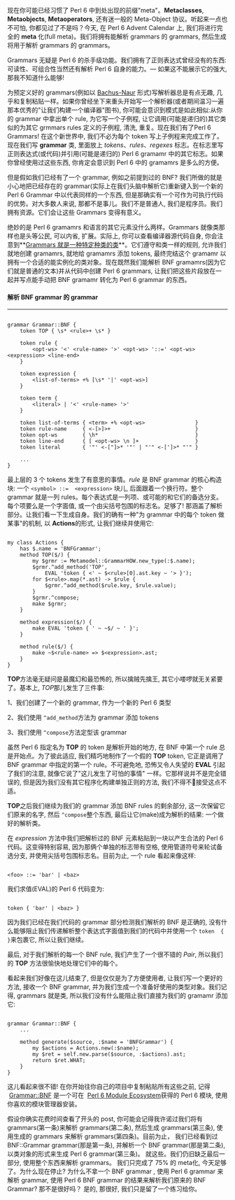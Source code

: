 现在你可能已经习惯了 Perl 6 中到处出现的前缀"meta"。**Metaclasses**, **Metaobjects**, **Metaoperators**, 还有迷一般的 Meta-Object 协议。听起来一点也不可怕, 你都见过了不是吗？今天, 在 Perl 6 Advent Calendar 上, 我们将进行完全的 **meta** 化(full meta)。我们将拥有能解析 grammars 的 grammars, 然后生成将用于解析 grammars 的 grammars。



Grammars 无疑是 Perl 6 的杀手级功能。我们拥有了正则表达式曾经没有的东西: 可读性、可组合性当然还有解析 Perl 6 自身的能力。— 如果这不能展示它的强大, 那我不知道什么能够!



为预定义好的 grammars(例如以 [Bachus-Naur](https://en.wikipedia.org/wiki/Backus%E2%80%93Naur_Form) 形式)写解析器总是有点无趣, 几乎和复制粘贴一样。如果你曾经坐下来重头开始写一个解析器(或者期间温习一遍那本优秀的"让我们构建一个编译器"图书), 你可能会意识到模式是如此相似:从你的 grammar 中拿出单个 rule, 为它写一个子例程, 让它调用(可能是递归的)其它类似的为其它 grmmars rules 定义的子例程, 清洗, 重复。现在我们有了Perl 6 Grammars! 在这个新世界中, 我们不必为每个 token 写上子例程来完成工作了。 现在我们写 **grammar** 类, 里面放上 *tokens*、*rules*、*regexes* 标志。在标志里写正则表达式(或代码)并引用(可能是递归的) Perl 6 gramamr 中的其它标志。如果你曾经使用过这些东西, 你肯定会意识到 Perl 6 中的 gramamrs 是多么的方便。



但是假如我们已经有了一个 grammar, 例如之前提到过的 BNF? 我们所做的就是小心地把已经存在的 grammar(实际上在我们头脑中解析它)重新键入到一个新的 Perl 6  Grammar 中以代表同样的一个东西, 但是那确实有一个可作为可执行代码的优势。对大多数人来说, 那都不是事儿。我们不是普通人, 我们是程序员。我们拥有资源。它们会让这些 Grammars 变得有意义。



绝妙的是 Perl 6 gramamrs 和语言的其它元素没什么两样。Grammars 就像类那样也是头等公民, 可以内省, 扩展。实际上, 你可以查看编译器源代码自身, 你会注意到**[Grammars 就是一种特定种类的类](https://github.com/rakudo/rakudo/blob/nom/src/Perl6/Metamodel/GrammarHOW.nqp)**。它们遵守和类一样的规则, 允许我们就地创建 gramamrs, 就地给 gramamrs 添加 tokens, 最终完结这个 gramamr 以拥有一个合适的能实例化的类对象。现在既然我们能解析 BNF gramamrs(因为它们就是普通的文本)并从代码中创建 Perl 6 grammars, 让我们把这些片段放在一起并写点能手动把 BNF gramamr 转化为 Perl 6 grammar 的东西。



#### 解析 BNF grammar 的 grammar
---

``` perl6

grammar Grammar::BNF {
    token TOP { \s* <rule>+ \s* }

    token rule {
        <opt-ws> '<' <rule-name> '>' <opt-ws> '::=' <opt-ws> <expression> <line-end>
    }

    token expression {
        <list-of-terms> +% [\s* '|' <opt-ws>]
    }

    token term {
        <literal> | '<' <rule-name> '>'
    }

    token list-of-terms { <term> +% <opt-ws>                }
    token rule-name     { <-[>]>+                           }
    token opt-ws        { \h*                               }
    token line-end      { [ <opt-ws> \n ]+                  }
    token literal       { '"' <-["]>* '"' | "'" <-[']>* "'" }

    ...
}

```



最上层的 3 个 tokens 发生了有意思的事情。*rule* 是 BNF grammar 的核心构造块: 一个 `<symbol> ::=  <expression>` 块儿, 后面跟着一个换行符。整个 grammar 就是一列 rules。每个表达式是一列项、或可能的和它们的备选分支。每个项要么是一个字面值, 或一个由尖括号包围的标志名。足够了! 那涵盖了解析部分。让我们看一下生成自身。我们的确有一种"为 grammar 中的每个 token 做某事"的机制, 以 **Actions**的形式, 让我们继续并使用它:

``` perl6

my class Actions {
    has $.name = 'BNFGrammar';
    method TOP($/) {
        my $grmr := Metamodel::GrammarHOW.new_type(:$.name);
        $grmr.^add_method('TOP',
            EVAL 'token { <' ~ $<rule>[0].ast.key ~ '> }');
        for $<rule>.map(*.ast) -> $rule {
            $grmr.^add_method($rule.key, $rule.value);
        }
        $grmr.^compose;
        make $grmr;
    }

    method expression($/) {
        make EVAL 'token { ' ~ ~$/ ~ ' }';
    }

    method rule($/) {
        make ~$<rule-name> => $<expression>.ast;
    }
}

```



**TOP**方法毫无疑问是最魔幻和最恐怖的, 所以擒贼先擒王, 其它小喽啰就无关紧要了。基本上, *TOP*那儿发生了三件事:

1、我们创建了一个新的 grammar, 作为一个新的 Perl 6 类型

2、我们使用 `^add_method`方法为 grammar 添加 tokens

3、我们使用 `^compose`方法定型该 grammar



虽然 Perl 6 指定名为 **TOP** 的 token 是解析开始的地方, 在 BNF 中第一个 rule 总是开始点。为了彼此适应,  我们精巧地制作了一个假的 **TOP** token, 它正是调用了 BNF grammar 中指定的第一个 rule。不可避免地, 恐怖又令人失望的 **EVAL** 引起了我们的注意, 就像它说了"这儿发生了可怕的事情" 一样。它那样说并不是完全错误的, 但是因为我们没有其它程序化构建单独正则的方法, 我们不得不接受这点不适。



**TOP**之后我们继续为我们的 grammar 添加 BNF rules 的剩余部分, 这一次保留它们原来的名字, 然后 `^compose`整个东西, 最后让它(make)成为解析的结果: 一个做好的解析类。



在 *expression* 方法中我们把解析过的 BNF 元素粘贴到一块以产生合法的 Perl 6 代码。这变得特别容易, 因为那俩个单独的标志带有空格, 使用管道符号来轮试备选分支, 并使用尖括号包围标志名。目前为止, 一个 rule 看起来像这样:

``` perl6

<foo> ::= 'bar' | <baz>

```

我们求值(EVAL)的 Perl 6 代码变为:

``` perl6

token { 'bar' | <baz> }

```



因为我们已经在我们代码的 grammar 部分检测我们解析的 BNF 是正确的, 没有什么能够阻止我们传递解析整个表达式字面值到我们的代码中并使用一个 `token  { }`来包裹它, 所以让我们继续。



最后, 对于我们解析的每一个 BNF rule, 我们产生了一个很不错的 *Pair*, 所以我们的 **TOP** 方法很愉快地处理它们中的每个。



看起来我们好像在这儿结束了, 但是仅仅是为了方便使用者, 让我们写一个更好的方法, 接收一个 BNF grammar, 并为我们生成一个准备好使用的类型对象。我们记得, grammars 就是类, 所以我们没有什么能阻止我们直接为我们的 gramamr 添加它:

``` perl6

grammar Grammar::BNF {
    ...

    method generate($source, :$name = 'BNFGrammar') {
        my $actions = Actions.new(:$name);
        my $ret = self.new.parse($source, :$actions).ast;
        return $ret.WHAT;
    }
}

```



这儿看起来很不错! 在你开始往你自己的项目中复制粘贴所有这些之前, 记得  [Grammar::BNF](https://github.com/tadzik/Grammar-BNF/) 是一个可在  [Perl 6 Module Ecosystem](http://modules.perl6.org/)获得的 Perl 6 模块, 使用你喜欢的模块管理器安装。



假设你确实花费时间查看了开头的 post, 你可能会记得我许诺过我们将有 grammars(第一条)来解析 grammars(第二条), 然后生成 grammars(第三条), 使用生成的 grammars 来解析 grammars(第四条)。目前为止， 我们已经看到过 BNF::Grammar  grammar(那是第一条), 并解析一个 BNF grammar(那是第二条), 以类对象的形式来生成 Perl 6 grammar(第三条)。 就这些。我们仍旧缺乏最后一部分, 使用整个东西来解析 grammars。 我们只完成了 75% 的 meta化, 今天足够了。为什么现在停止? 为什么不拿一个 BNF grammar , 使用 Perl 6 grammar 来解析 grammar, 使用 Perl 6 BNF grammar 的结果来解析我们原来的 BNF Grammar? 那不是很好吗？ 是的, 那很好, 我们只是留了一个练习给你。
